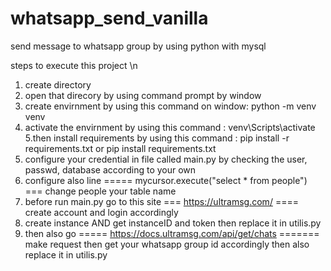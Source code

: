 # whatsapp_send_vanilla
send message to whatsapp group by using python with mysql


steps to execute this project \n


1. create directory
2. open that direcory by using command prompt by window
3. create envirnment by using this command on window: python -m venv venv
4. activate the envirnment by using this command : venv\Scripts\activate
5.then install requirements by using this command : pip install -r requirements.txt  or pip install requirements.txt
6. configure your credential in file called main.py by checking the user, passwd, database according to your own
7. configure also line ===== mycursor.execute("select * from people")  === change people your table name
8. before run main.py go to this site === https://ultramsg.com/ ====   create account and login accordingly
9. create instance AND get instanceID and token  then replace it in utilis.py
10. then also go ===== https://docs.ultramsg.com/api/get/chats =======  make request then get your whatsapp group id accordingly then also replace it in utilis.py
